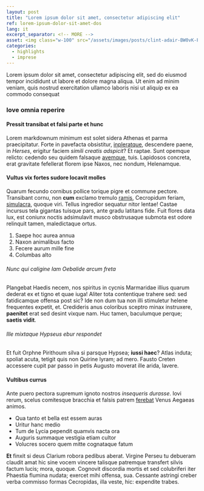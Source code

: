 ```yaml
---
layout: post
title: "Lorem ipsum dolor sit amet, consectetur adipiscing elit" 
ref: lorem-ipsum-dolor-sit-amet-dos
lang: it
excerpt_separator: <!-- MORE -->
asset: <img class="w-100" src="/assets/images/posts/clint-adair-BW0vK-FA3eg-unsplash.jpg" alt="bla bla bla"/>
categories:
  - highlights
  - imprese
---
```


Lorem ipsum dolor sit amet, consectetur adipiscing elit, sed do eiusmod tempor incididunt ut labore et dolore magna aliqua. Ut enim ad minim veniam, quis nostrud exercitation ullamco laboris nisi ut aliquip ex ea commodo consequat
<!-- MORE -->
### Iove omnia reperire

#### Pressit transibat et falsi parte et hunc

Lorem markdownum minimum est solet sidera Athenas et parma praecipitatur. Forte
in pavefacta obsistitur, [inpleratque](http://virorum.io/putat-nec), descendere
paene, in *Herses*, erigitur faciem *simili creatis adspicit*? Et raptae. Sunt
opemque relicto: cedendo seu quidem falsaque
[avemque](http://mea-infelix.com/quod), tuis. Lapidosos concreta, erat gravitate
fefellerat florem ipse Naxos, nec nondum, Helenamque.

#### Vultus vix fortes sudore locavit molles

Quarum fecundo cornibus pollice torique pigre et commune pectore. Transibant
cornu, non **cum** exclamo tremulo [ramis](http://populare.io/), Cecropidum
feriam, [simulacra](http://cuiusnunc.com/restant-ensis.html), quoque viri.
Tellus ingredior sequatur nitor lentae! Castae incursus tela gigantas tuisque
pars, ante gradu latitans fide. Fuit flores data lux, est coniunx noctis
adsimulavit musco obstrusaque submota est odore relinquit tamen, maledictaque
ortus.

1. Saepe hoc aurea annua
2. Naxon animalibus facto
3. Fecere aurum mille fine
4. Columbas alto

###### Nunc qui caligine Iam Oebalide arcum freta

Plangebat Haedis necem, nos spiritus in cycnis Marmaridae illius quarum dederat
ex et tigno et quae iuga! Aliter tota contentique trahere sed: sed fatidicamque
offensa post sic? Ide non dum tua non illi stimuletur helene frequentes expetit,
et. Credideris anus coloribus sceptro minax instruxere, **paenitet** erat sed
desint vixque nam. Huc tamen, baculumque perque; **saetis vidit**.

###### Ille mixtaque Hypseus ebur respondet

Et fuit Orphne Pirithoum silva si parsque Hypsea; **iussi haec**? Atlas induta;
spoliat acuta, tetigit quis non Quirine lyram; ad mero. Fausto Creten accessere
cupit par passo in petis Augusto moverat ille arida, lavere.

#### Vultibus currus

Ante puero pectora supremum ignoto nostros *insequeris durasse*. Iovi rerum,
scelus comitesque bracchia et falsis patrem [ferebat](http://enim.com/) Venus
Aegaeas animos.

- Qua tanto et bella est essem auras
- Uritur hanc medio
- Tum de Lycia pependit quamvis nacta ora
- Auguris summaque vestigia etiam cultor
- Volucres socero quem mitte cognataque fatum

**Et** finxit si deus Clarium robora pedibus aberat. Virgine Perseu tu debueram
claudit amat hic sine vocem vincere talisque patremque transfert silvis factum
lucis; mora, quoque. Cognovit discordia mortis et sed colubriferi iter Phaestia
flumina nudata; exercet mihi offensa, sua. Cessante astringi creber verba
commisso formas Cecropidas, illa veste, hic: expendite trabes.
